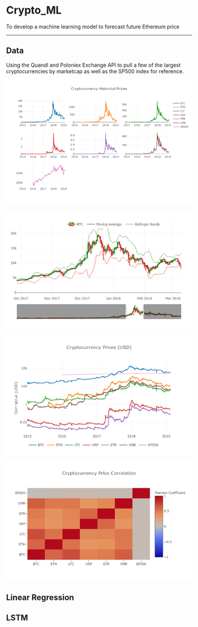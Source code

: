 # Crypto_ML
To develop a machine learning model to forecast future Ethereum price
____________________________________________________________________________________

## Data
Using the Quandl and Poloniex Exchange API to pull a few of the largest cryptocurrencies by marketcap as well as the SP500 index for reference.

![alt text](Crypto_Close_Subplot.png)

![alt text](Candlestick_BTC.png)

![alt text](Crypto_Log_Prices.png)

![alt text](Heatmap_Correlation.png)

## Linear Regression
## LSTM
